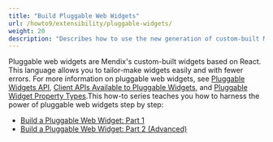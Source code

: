 ```yaml
---
title: "Build Pluggable Web Widgets"
url: /howto9/extensibility/pluggable-widgets/
weight: 20
description: "Describes how to use the new generation of custom-built Mendix widgets based on React."
---
```


Pluggable web widgets are Mendix's custom-built widgets based on React. This language allows you to tailor-make widgets easily and with fewer errors. For more information on pluggable web widgets, see [Pluggable Widgets API](/apidocs-mxsdk/apidocs/pluggable-widgets/), [Client APIs Available to Pluggable Widgets](/apidocs-mxsdk/apidocs/pluggable-widgets-client-apis/), and [Pluggable Widget Property Types](/apidocs-mxsdk/apidocs/pluggable-widgets-property-types/).This how-to series teaches you how to harness the power of pluggable web widgets step by step: 

* [Build a Pluggable Web Widget: Part 1](/howto9/extensibility/create-a-pluggable-widget-one/)
* [Build a Pluggable Web Widget: Part 2 (Advanced)](/howto9/extensibility/create-a-pluggable-widget-two/)
